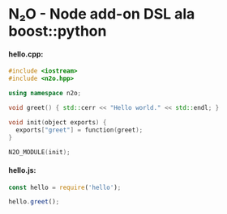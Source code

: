 # N₂O - Node add-on DSL ala boost::python

#### hello.cpp:
````c++
#include <iostream>
#include <n2o.hpp>

using namespace n2o;

void greet() { std::cerr << "Hello world." << std::endl; }

void init(object exports) {
  exports["greet"] = function(greet);
}

N2O_MODULE(init);

````

#### hello.js:
````javascript
const hello = require('hello');

hello.greet();
````
